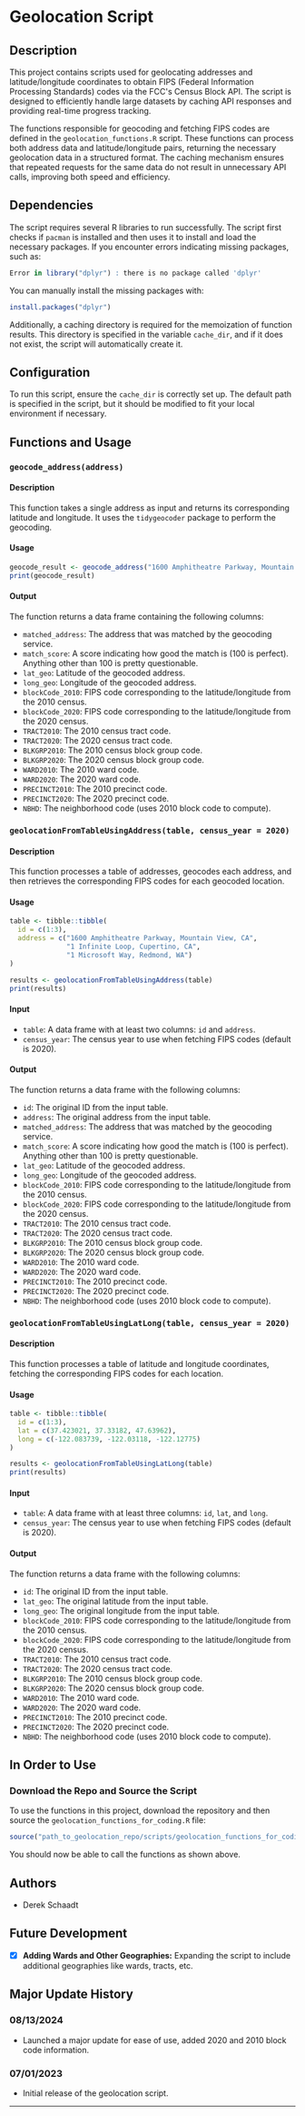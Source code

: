 
# Geolocation Script

## Description

This project contains scripts used for geolocating addresses and latitude/longitude coordinates to obtain FIPS (Federal Information Processing Standards) codes via the FCC's Census Block API. The script is designed to efficiently handle large datasets by caching API responses and providing real-time progress tracking.

The functions responsible for geocoding and fetching FIPS codes are defined in the `geolocation_functions.R` script. These functions can process both address data and latitude/longitude pairs, returning the necessary geolocation data in a structured format. The caching mechanism ensures that repeated requests for the same data do not result in unnecessary API calls, improving both speed and efficiency.

## Dependencies

The script requires several R libraries to run successfully. The script first checks if `pacman` is installed and then uses it to install and load the necessary packages. If you encounter errors indicating missing packages, such as:

```r
Error in library("dplyr") : there is no package called 'dplyr'
```

You can manually install the missing packages with:

```r
install.packages("dplyr")
```

Additionally, a caching directory is required for the memoization of function results. This directory is specified in the variable `cache_dir`, and if it does not exist, the script will automatically create it.

## Configuration

To run this script, ensure the `cache_dir` is correctly set up. The default path is specified in the script, but it should be modified to fit your local environment if necessary.

## Functions and Usage

### `geocode_address(address)`

#### Description

This function takes a single address as input and returns its corresponding latitude and longitude. It uses the `tidygeocoder` package to perform the geocoding.

#### Usage

```r
geocode_result <- geocode_address("1600 Amphitheatre Parkway, Mountain View, CA")
print(geocode_result)
```

#### Output

The function returns a data frame containing the following columns:

- `matched_address`: The address that was matched by the geocoding service.
- `match_score`: A score indicating how good the match is (100 is perfect). Anything other than 100 is pretty questionable.
- `lat_geo`: Latitude of the geocoded address.
- `long_geo`: Longitude of the geocoded address.
- `blockCode_2010`: FIPS code corresponding to the latitude/longitude from the 2010 census.
- `blockCode_2020`: FIPS code corresponding to the latitude/longitude from the 2020 census.
- `TRACT2010`: The 2010 census tract code.
- `TRACT2020`: The 2020 census tract code.
- `BLKGRP2010`: The 2010 census block group code.
- `BLKGRP2020`: The 2020 census block group code.
- `WARD2010`: The 2010 ward code.
- `WARD2020`: The 2020 ward code.
- `PRECINCT2010`: The 2010 precinct code.
- `PRECINCT2020`: The 2020 precinct code.
- `NBHD`: The neighborhood code (uses 2010 block code to compute).

### `geolocationFromTableUsingAddress(table, census_year = 2020)`

#### Description

This function processes a table of addresses, geocodes each address, and then retrieves the corresponding FIPS codes for each geocoded location.

#### Usage

```r
table <- tibble::tibble(
  id = c(1:3),
  address = c("1600 Amphitheatre Parkway, Mountain View, CA",
              "1 Infinite Loop, Cupertino, CA",
              "1 Microsoft Way, Redmond, WA")
)

results <- geolocationFromTableUsingAddress(table)
print(results)
```

#### Input

- `table`: A data frame with at least two columns: `id` and `address`.
- `census_year`: The census year to use when fetching FIPS codes (default is 2020).

#### Output

The function returns a data frame with the following columns:

- `id`: The original ID from the input table.
- `address`: The original address from the input table.
- `matched_address`: The address that was matched by the geocoding service.
- `match_score`: A score indicating how good the match is (100 is perfect). Anything other than 100 is pretty questionable.
- `lat_geo`: Latitude of the geocoded address.
- `long_geo`: Longitude of the geocoded address.
- `blockCode_2010`: FIPS code corresponding to the latitude/longitude from the 2010 census.
- `blockCode_2020`: FIPS code corresponding to the latitude/longitude from the 2020 census.
- `TRACT2010`: The 2010 census tract code.
- `TRACT2020`: The 2020 census tract code.
- `BLKGRP2010`: The 2010 census block group code.
- `BLKGRP2020`: The 2020 census block group code.
- `WARD2010`: The 2010 ward code.
- `WARD2020`: The 2020 ward code.
- `PRECINCT2010`: The 2010 precinct code.
- `PRECINCT2020`: The 2020 precinct code.
- `NBHD`: The neighborhood code (uses 2010 block code to compute).

### `geolocationFromTableUsingLatLong(table, census_year = 2020)`

#### Description

This function processes a table of latitude and longitude coordinates, fetching the corresponding FIPS codes for each location.

#### Usage

```r
table <- tibble::tibble(
  id = c(1:3),
  lat = c(37.423021, 37.33182, 47.63962),
  long = c(-122.083739, -122.03118, -122.12775)
)

results <- geolocationFromTableUsingLatLong(table)
print(results)
```

#### Input

- `table`: A data frame with at least three columns: `id`, `lat`, and `long`.
- `census_year`: The census year to use when fetching FIPS codes (default is 2020).

#### Output

The function returns a data frame with the following columns:

- `id`: The original ID from the input table.
- `lat_geo`: The original latitude from the input table.
- `long_geo`: The original longitude from the input table.
- `blockCode_2010`: FIPS code corresponding to the latitude/longitude from the 2010 census.
- `blockCode_2020`: FIPS code corresponding to the latitude/longitude from the 2020 census.
- `TRACT2010`: The 2010 census tract code.
- `TRACT2020`: The 2020 census tract code.
- `BLKGRP2010`: The 2010 census block group code.
- `BLKGRP2020`: The 2020 census block group code.
- `WARD2010`: The 2010 ward code.
- `WARD2020`: The 2020 ward code.
- `PRECINCT2010`: The 2010 precinct code.
- `PRECINCT2020`: The 2020 precinct code.
- `NBHD`: The neighborhood code (uses 2010 block code to compute).

## In Order to Use

### Download the Repo and Source the Script

To use the functions in this project, download the repository and then source the `geolocation_functions_for_coding.R` file:

```r
source("path_to_geolocation_repo/scripts/geolocation_functions_for_coding.R")
```

You should now be able to call the functions as shown above.

## Authors

- Derek Schaadt

## Future Development

- [x] **Adding Wards and Other Geographies:** Expanding the script to include additional geographies like wards, tracts, etc.


## Major Update History

### 08/13/2024

- Launched a major update for ease of use, added 2020 and 2010 block code information.

### 07/01/2023

- Initial release of the geolocation script.

---

